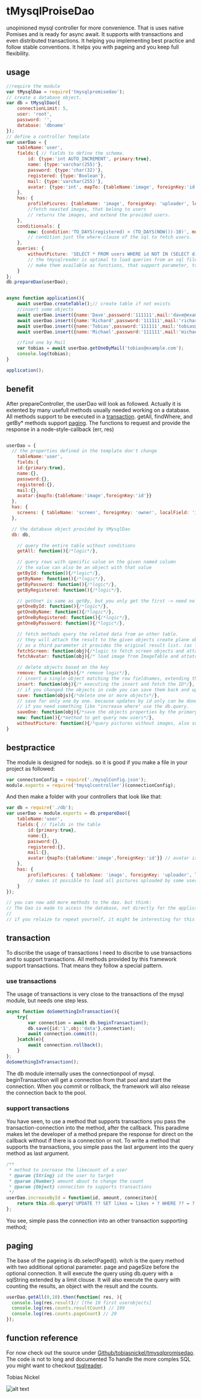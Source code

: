 # tMysqlProiseDao
unopinioned mysql controller for more convenience. That is uses native Pomises and is ready for async await. It supports with transactions and even distributed transactions. It helping you implementing best practice and follow stable conventions. It helps you with pageing and you keep full flexibility.

## usage
```javascript
//require the module
var tMysqlDao = require('tmysqlpromisedao');
// create a database object.
var db = tMysqlDao({
    connectionLimit: 5,
    user: 'root',
    password: '',
    database: 'dbname'
});
// define a controller Template
var userDao = {
    tableName:'user',
    fields:{ // fields to define the schema.
        id: {type:'int AUTO_INCREMENT', primary:true},
        name: {type:'varchar(255)'},
        password: {type:'char(32)'},
        registered: {type:'Boolean'},
        mail: {type:'varchar(255)'},
        avatar: {type:'int', mapTo: {tableName:'image', foreignKey:'id'}} // avatar is an ID mapping to a image-table
    },
    has: {
        profilePicures: {tableName: 'image', foreignKey: 'uploader', localField: 'id', multiple: true }
        //fetch neasted images, that belong to users
		// returns the images, and extend the provided users.
    },
    conditionsals: {
        new: {condition:'TO_DAYS(registered) > (TO_DAYS(NOW())-10)', multiple: true },
		// condition just the where-clause of the sql to fetch users.
    },
    queries: {
        withoutPicture: 'SELECT * FROM users WHERE id NOT IN (SELECT distinct owner FROM images)'
		// the tmysqlreader is optimal to load queries from an sql file to
		// make them available as functions, that support parameter, transactions and paging
    }
};
db.prepareDao(userDao);


async function application(){
    await userDao.createTable();// create table if not exists
    //insert some objects
    await userDao.insert({name:'Dave',password:'111111',mail:'dave@example.com',register: Date.now()});
    await userDao.insert({name:'Richard',password:'111111',mail:'richard@example.com'register: Date.now()});
    await userDao.insert({name:'Tobias',password:'111111',mail:'tobias@example.com'register: Date.now()});
    await userDao.insert({name:'Michael',password:'111111',mail:'michael@example.com'register: Date.now()});

    //find one by Mail
    var tobias = await userDao.getOneByMail('tobias@example.com');
    console.log(tobias);
}

application();
```

## benefit

After prepareController, the userDao will look as followed.
Actually it is extented by many usefull methods usually needed working on a database.
All methods support to be executed in a [transaction](#transaction).
getAll, findWhere, and getBy* methods support  [paging](#paging).
The functions to request and provide the response in a node-style-callback (err, res)

```javascript

userDao = {
  // the properties defined in the template don't change
    tableName:'user',
    fields:{
    id:{primary:true},
    name:{},
    password:{},
    registered:{},
    mail:{},
    avatar:{mapTo:{tableName:'image',foreignKey:'id'}}
  },
  has: {
    screens: { tableName: 'screen', foreignKey: 'owner', localField: 'id', multiple: true }
  },

  // the database object provided by tMysqlDao
  db: db,

    // query the entire table without conditions
    getAll: function(){/*logic*/},

    // query rows with specific value on the given named column
    // the value can also be an object with that value
    getById: function(){/*logic*/},
    getByName: function(){/*logic*/},
    getByPassword: function(){/*logic*/},
    getByRegistered: function(){/*logic*/},

    // getOne* is same as getBy, but you only get the first -> need no paging
    getOneById: function(){/*logic*/},
    getOneByName: function(){/*logic*/},
    getOneByRegistered: function(){/*logic*/},
    getOneByPassword: function(){/*logic*/},

    // fetch methods query the related data from an other table.
    // they will attach the result to the given objects create plane objects if only ids have been provided
    // as a third parameter it provides the original result list. (as flatt array)
    fetchScreen: function(obj){/*logic to fetch screen objects and attatch them to the given userObjects*/},
    fetchAvatar: function(obj){/* load image from ImageTable and attatch it to the user */}

    // delete objects based on the key
    remove: function(objs){/* remove logic*/},
    // insert a single object matching the row fieldnames, extending the key if possiable
    insert: function(obj){/* executing the insert and fetch the ID*/},
    // if you changed the objects in code you can save them back and update the database
    save: function(objs){/*delete one or more objects*/},
    // save for only one by one. because updates by id only can be done one by one.
    // if you need something like "increase where" use the db.query.
    saveOne: function(obj){/*save the objects properties by the primaryKey*/},
	new: function(){/*method to get query new users*/},
	withoutPicture: function(){/*query pictures without images, also supports pageing*/}
}

```

## bestpractice
The module is designed for nodejs. so it is good if you make a file in your project as followed:

```javascript
var connectonConfig = require('./mysqlConfig.json');
module.exports = require('tmysqlcontroller')(connectionConfig);
```

And then make a folder with your controllers that look like that:

```javascript
var db = require('./db');
var userDao = module.exports = db.prepareDao({
    tableName:'user',
    fields:{ // fields in the table
        id:{primary:true},
        name:{},
        password:{},
        registered:{},
        mail:{},
        avatar:{mapTo:{tableName:'image',foreignKey:'id'}} // avatar is an ID mapping to a image-table
    },
    has: {
        profilePicures: { tableName: 'image', foreignKey: 'uploader', localField: 'id', multiple: true }
        // makes it possible to load all pictures uploaded by some user
    }
});

// you can now add more methods to the dao. but think: 
// The Dao is made to access the database, not directly for the application logic
//
// if you relaize to repeat yourself, it might be interesting for this framework

```

## transaction
To discribe the usage of transactions I need to discribe to use transactions and to support transactions.
All methods provided by this framework support transactions. That means they follow a special pattern.

### use transactions
The usage of transactions is very close to the transactions of the mysql module, but needs one step less.

```javascript
async function doSomethingInTransaction(){
    try{
        var connection = await db.beginTransaction();
        db.save({id:'1',obj:'data'},connection);
        await connection.commit();
    }catch(e){
        await connection.rollback();
    }
};
doSomethingInTransaction();
````
The db module internally uses the connectionpool of mysql. beginTransaction will get a connection from that pool and start the connection. When you commit or rollback, the framework will also release the connection back to the pool.

### support transactions
You have seen, to use a method that supports transactions you pass the transaction-connection into the method, after the callback. This paradime makes let the developer of a method prepare the response for direct on the callback without if there is a connection or not. To write a method that supports the transactions, you simple pass the last argument into the query method as last argument.
```javascript
/**
 * method to increase the likecount of a user
 * @param {String} id the user to target
 * @param {Number} amount about to change the count
 * @param {Object} conneciton to supports transactions
 */
userDao.increaseById = function(id, amount, conneciton){
    return this.db.query('UPDATE ?? SET likes = likes + ? WHERE ?? = ?',[this.tableName, amount, 'id', id], connection);
};
```
You see, simple pass the connection into an other transaction supporting method;

## paging
The base of the pageing is db.selectPaged(). witch is the query method with two additional optional parameter. page and pageSize before the optional connection. It will execute the query using db.query with a sqlString extended by a limit clouse. It will also execute the query with counting the results, an object with the result and the counts.

```javascript
userDao.getAll(0,10).then(function( res, ){
  console.log(res.result)// [the 10 first userobjects]
  console.log(res.counts.resultCount) // 199
  console.log(res.counts.pageCount) // 20
});
```

## function reference
For now check out the source under [Github/tobiasnickel/tmysqlpromisedao](https://github.com/TobiasNickel/tmysqlpromisedao). The code is not to long and documented
To handle the more comples SQL you might want to checkout [tsqlreader](https://www.npmjs.com/package/tsqlreader).

Tobias Nickel  

![alt text](https://avatars1.githubusercontent.com/u/4189801?s=150)
